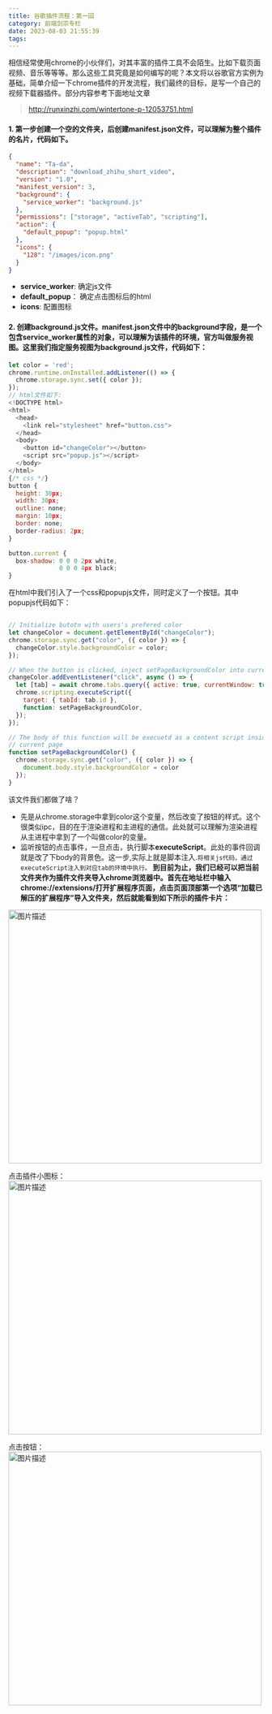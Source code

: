 ```yaml
---
title: 谷歌插件流程：第一回
category: 前端剑宗专栏
date: 2023-08-03 21:55:39
tags:
---
```

相信经常使用chrome的小伙伴们，对其丰富的插件工具不会陌生。比如下载页面视频、音乐等等等。那么这些工具究竟是如何编写的呢？本文将以谷歌官方实例为基础，简单介绍一下chrome插件的开发流程，我们最终的目标，是写一个自己的视频下载器插件。部分内容参考下面地址文章
> http://runxinzhi.com/wintertone-p-12053751.html

#### 1. 第一步创建一个空的文件夹，后创建manifest.json文件，可以理解为整个插件的名片，代码如下。
```json
{
  "name": "Ta-da",
  "description": "download_zhihu_short_video",
  "version": "1.0",
  "manifest_version": 3,
  "background": {
    "service_worker": "background.js"
  },
  "permissions": ["storage", "activeTab", "scripting"],
  "action": {
    "default_popup": "popup.html"
  },
  "icons": {
    "128": "/images/icon.png"
  }
}  
```
- **service_worker**: 确定js文件
- **default_popup**： 确定点击图标后的html
- **icons**: 配置图标

#### 2. 创建background.js文件。manifest.json文件中的background字段，是一个包含service_worker属性的对象，可以理解为该插件的环境，官方叫做服务视图。这里我们指定服务视图为background.js文件，代码如下：
```javascript
let color = 'red';
chrome.runtime.onInstalled.addListener(() => {
  chrome.storage.sync.set({ color });
});
// html文件如下:
<!DOCTYPE html>
<html>
  <head>
    <link rel="stylesheet" href="button.css">
  </head>
  <body>
    <button id="changeColor"></button>
    <script src="popup.js"></script>
  </body>
</html>
{/* css */}
button {
  height: 30px;
  width: 30px;
  outline: none;
  margin: 10px;
  border: none;
  border-radius: 2px;
}

button.current {
  box-shadow: 0 0 0 2px white,
              0 0 0 4px black;
}

```
在html中我们引入了一个css和popupjs文件，同时定义了一个按钮。其中popupjs代码如下：
```javascript

// Initialize butotn with users's prefered color
let changeColor = document.getElementById("changeColor");
chrome.storage.sync.get("color", ({ color }) => {
  changeColor.style.backgroundColor = color;
});

// When the button is clicked, inject setPageBackgroundColor into current page
changeColor.addEventListener("click", async () => {
  let [tab] = await chrome.tabs.query({ active: true, currentWindow: true });
  chrome.scripting.executeScript({
    target: { tabId: tab.id },
    function: setPageBackgroundColor,
  });
});

// The body of this function will be execuetd as a content script inside the
// current page
function setPageBackgroundColor() {
  chrome.storage.sync.get("color", ({ color }) => {
    document.body.style.backgroundColor = color
  });
}
```
该文件我们都做了啥？
- 先是从chrome.storage中拿到color这个变量，然后改变了按钮的样式。这个很类似ipc，目的在于渲染进程和主进程的通信。此处就可以理解为渲染进程从主进程中拿到了一个叫做color的变量。
- 监听按钮的点击事件，一旦点击，执行脚本**executeScript**。此处的事件回调就是改了下body的背景色。这一步,实际上就是脚本注入.`将相关js代码，通过executeScript注入到对应tab的环境中执行。`
**到目前为止，我们已经可以把当前文件夹作为插件文件夹导入chrome浏览器中。首先在地址栏中输入chrome://extensions/打开扩展程序页面，点击页面顶部第一个选项“加载已解压的扩展程序”导入文件夹，然后就能看到如下所示的插件卡片：**
<img src="/img/chrome1.png" alt="图片描述" width="500">

点击插件小图标：
<img src="/img/chrome2.png" alt="图片描述" width="500">

点击按钮：
<img src="/img/chrome3.png" alt="图片描述" width="500">




